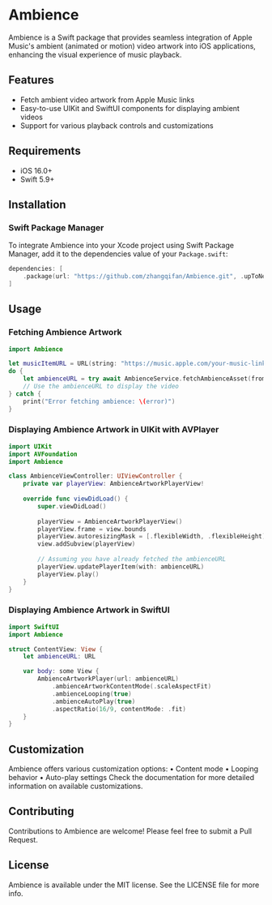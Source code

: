 # Ambience

Ambience is a Swift package that provides seamless integration of Apple Music's ambient (animated or motion) video artwork into iOS applications, enhancing the visual experience of music playback.

## Features

- Fetch ambient video artwork from Apple Music links
- Easy-to-use UIKit and SwiftUI components for displaying ambient videos
- Support for various playback controls and customizations

## Requirements

- iOS 16.0+
- Swift 5.9+

## Installation

### Swift Package Manager

To integrate Ambience into your Xcode project using Swift Package Manager, add it to the dependencies value of your `Package.swift`:

```swift
dependencies: [
    .package(url: "https://github.com/zhangqifan/Ambience.git", .upToNextMajor(from: "1.0.0"))
]
```

## Usage

### Fetching Ambience Artwork

```swift
import Ambience

let musicItemURL = URL(string: "https://music.apple.com/your-music-link")!
do {
    let ambienceURL = try await AmbienceService.fetchAmbienceAsset(from: musicItemURL)
    // Use the ambienceURL to display the video
} catch {
    print("Error fetching ambience: \(error)")
}
```

### Displaying Ambience Artwork in UIKit with AVPlayer

```swift
import UIKit
import AVFoundation
import Ambience

class AmbienceViewController: UIViewController {
    private var playerView: AmbienceArtworkPlayerView!
    
    override func viewDidLoad() {
        super.viewDidLoad()
        
        playerView = AmbienceArtworkPlayerView()
        playerView.frame = view.bounds
        playerView.autoresizingMask = [.flexibleWidth, .flexibleHeight]
        view.addSubview(playerView)
        
        // Assuming you have already fetched the ambienceURL
        playerView.updatePlayerItem(with: ambienceURL)
        playerView.play()
    }
}
```

### Displaying Ambience Artwork in SwiftUI

```swift
import SwiftUI
import Ambience

struct ContentView: View {
    let ambienceURL: URL

    var body: some View {
        AmbienceArtworkPlayer(url: ambienceURL)
            .ambienceArtworkContentMode(.scaleAspectFit)
            .ambienceLooping(true)
            .ambienceAutoPlay(true)
            .aspectRatio(16/9, contentMode: .fit)
    }
}
```

## Customization

Ambience offers various customization options:
	•	Content mode
	•	Looping behavior
	•	Auto-play settings
Check the documentation for more detailed information on available customizations.

## Contributing

Contributions to Ambience are welcome! Please feel free to submit a Pull Request.

## License

Ambience is available under the MIT license. See the LICENSE file for more info.
